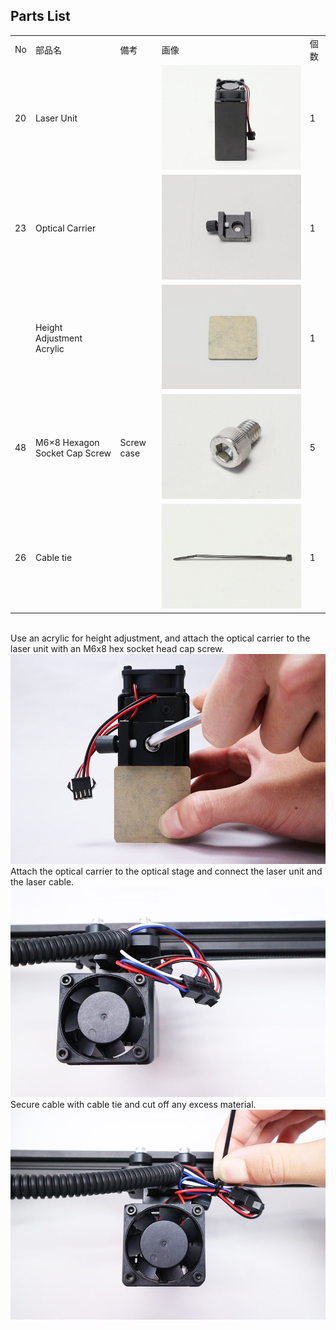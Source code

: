 ## Parts List
<table class="packing-list">
<tbody>
<tr>
<td>No</td>
<td>部品名</td>
<td>備考</td>
<td class="packing-img">画像</td>
<td>個数</td>
</tr>
<tr>
<td>20</td>
<td>Laser Unit</td>
<td></td>
<td><img src="./images/10/kp10-1.jpg" alt="Laser Unit"></td>
<td>1</td>
</tr>
<tr>
<td>23</td>
<td>Optical Carrier</td>
<td></td>
<td><img src="./images/10/kp10-2.jpg" alt="Optical Carrier"></td>
<td>1</td>
</tr>
<tr>
<td></td>
<td>Height Adjustment Acrylic</td>
<td></td>
<td><img src="./images/10/kp10-3.jpg" alt="Height Adjustment Acrylic"></td>
<td>1</td>
</tr>
<tr>
<td>48</td>
<td>M6×8 Hexagon Socket Cap Screw</td>
<td>Screw case</td>
<td><img src="./images/10/kp10-4.jpg" alt="M6×8 Hexagon Socket Cap Screw"></td>
<td>5</td>
</tr>
<tr>
<td>26</td>
<td>Cable tie</td>
<td></td>
<td><img src="./images/10/kp10-5.jpg" alt="Cable tie"></td>
<td>1</td>
</tr>
</tbody>
</table>

<br>  
Use an acrylic for height adjustment, and attach the optical carrier to the laser unit with an M6x8 hex socket head cap screw.

<img src="./images/10/mini-1000mm_10_01.jpg">
Attach the optical carrier to the optical stage and connect the laser unit and the laser cable.

<img src="./images/10/mini-1000mm_10_02.jpg">
Secure cable with cable tie and cut off any excess material.

<img src="./images/10/mini-1000mm_10_03.jpg">
